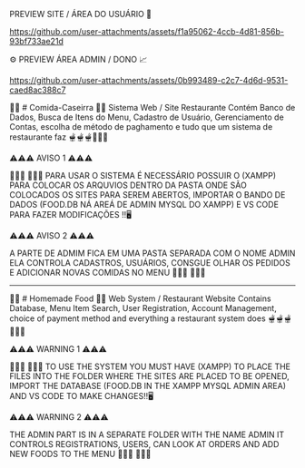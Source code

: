 PREVIEW SITE / ÁREA DO USUÁRIO 🛒



https://github.com/user-attachments/assets/f1a95062-4ccb-4d81-856b-93bf733ae21d




⚙️ PREVIEW ÁREA ADMIN / DONO 📈





https://github.com/user-attachments/assets/0b993489-c2c7-4d6d-9531-caed8ac388c7







🍛🍗 # Comida-Caseirra 🍲🥘
Sistema Web / Site Restaurante 
Contém Banco de Dados, Busca de Itens do Menu, Cadastro de Usuário, Gerenciamento de Contas, escolha de método de paghamento e tudo que um sistema de restaurante faz
🫕🫕🫕🍻🍻🍻

⚠️⚠️⚠️ AVISO 1 ⚠️⚠️⚠️

👨🏿‍💻 👨🏿‍💻
PARA USAR O SISTEMA É NECESSÁRIO POSSUIR O (XAMPP) PARA COLOCAR OS ARQUVIOS DENTRO DA PASTA ONDE SÃO COLOCADOS OS SITES PARA SEREM ABERTOS, 
IMPORTAR O BANDO DE DADOS (FOOD.DB NÁ AREÁ DE ADMIN MYSQL DO XAMPP) E VS CODE PARA FAZER MODIFICAÇÕES !!🖥️

⚠️⚠️⚠️ AVISO 2 ⚠️⚠️⚠️

A PARTE DE ADMIM FICA EM UMA PASTA SEPARADA COM O NOME ADMIN
ELA CONTROLA CADASTROS, USUÁRIOS, CONSGUE OLHAR OS PEDIDOS E
ADICIONAR NOVAS COMIDAS NO MENU
     👨🏿‍💻 👨🏿‍💻

---------------------------------------------------------------------------------------

🍛🍗 # Homemade Food 🍲🥘
Web System / Restaurant Website
Contains Database, Menu Item Search, User Registration, Account Management, choice of payment method and everything a restaurant system does
🫕🫕🫕🍻🍻🍻

⚠️⚠️⚠️ WARNING 1 ⚠️⚠️⚠️

👨🏿‍💻 👨🏿‍💻
TO USE THE SYSTEM YOU MUST HAVE (XAMPP) TO PLACE THE FILES INTO THE FOLDER WHERE THE SITES ARE PLACED TO BE OPENED,
IMPORT THE DATABASE (FOOD.DB IN THE XAMPP MYSQL ADMIN AREA) AND VS CODE TO MAKE CHANGES!!🖥️

⚠️⚠️⚠️ WARNING 2 ⚠️⚠️⚠️

THE ADMIN PART IS IN A SEPARATE FOLDER WITH THE NAME ADMIN
IT CONTROLS REGISTRATIONS, USERS, CAN LOOK AT ORDERS AND
ADD NEW FOODS TO THE MENU
 👨🏿‍💻 👨🏿‍💻
